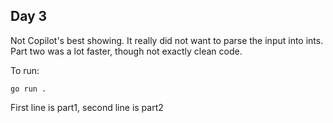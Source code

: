 ## Day 3

Not Copilot's best showing. It really did not want to parse the input into ints. Part two was a lot faster, though not exactly clean code.

To run:
```
go run .
```
First line is part1, second line is part2
